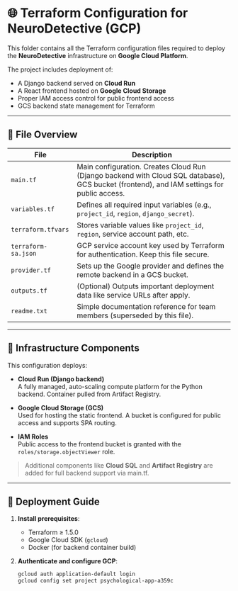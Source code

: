 # 🌐 Terraform Configuration for NeuroDetective (GCP)

This folder contains all the Terraform configuration files required to deploy the **NeuroDetective** infrastructure on **Google Cloud Platform**.

The project includes deployment of:
- A Django backend served on **Cloud Run**
- A React frontend hosted on **Google Cloud Storage**
- Proper IAM access control for public frontend access
- GCS backend state management for Terraform

---

## 📁 File Overview

| File                 | Description                                                                 |
|----------------------|-----------------------------------------------------------------------------|
| `main.tf`            | Main configuration. Creates Cloud Run (Django backend with Cloud SQL database), GCS bucket (frontend), and IAM settings for public access. |
| `variables.tf`       | Defines all required input variables (e.g., `project_id`, `region`, `django_secret`). |
| `terraform.tfvars`   | Stores variable values like `project_id`, `region`, service account path, etc. |
| `terraform-sa.json`  | GCP service account key used by Terraform for authentication. Keep this file secure. |
| `provider.tf`        | Sets up the Google provider and defines the remote backend in a GCS bucket. |
| `outputs.tf`         | (Optional) Outputs important deployment data like service URLs after apply. |
| `readme.txt`         | Simple documentation reference for team members (superseded by this file). |

---

## 🚀 Infrastructure Components

This configuration deploys:

- **Cloud Run (Django backend)**  
  A fully managed, auto-scaling compute platform for the Python backend. Container pulled from Artifact Registry.

- **Google Cloud Storage (GCS)**  
  Used for hosting the static frontend. A bucket is configured for public access and supports SPA routing.

- **IAM Roles**  
  Public access to the frontend bucket is granted with the `roles/storage.objectViewer` role.

> Additional components like **Cloud SQL** and **Artifact Registry** are added for full backend support via main.tf.

---

## 🔧 Deployment Guide

1. **Install prerequisites**:
   - Terraform ≥ 1.5.0
   - Google Cloud SDK (`gcloud`)
   - Docker (for backend container build)

2. **Authenticate and configure GCP**:
   ```bash
   gcloud auth application-default login
   gcloud config set project psychological-app-a359c
